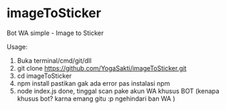 # imageToSticker
Bot WA simple - Image to Sticker

Usage:
1. Buka terminal/cmd/git/dll
2. git clone https://github.com/YogaSakti/imageToSticker.git 
3. cd imageToSticker 
4. npm install 
pastikan gak ada error pas instalasi npm
5. node index.js 
done, tinggal scan pake akun WA khusus BOT (kenapa khusus bot? karna emang gitu :p ngehindari ban WA )
